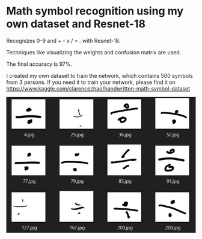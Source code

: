 # Math symbol recognition using my own dataset and Resnet-18

Recognizes 0-9 and + - x / = . with Resnet-18.

Techniques like visualizing the weights and confusion matrix are used.

The final accuracy is 97%.

I created my own dataset to train the network, which contains 500 symbols from 3 persons. If you need it to train your network, please find it on https://www.kaggle.com/clarencezhao/handwritten-math-symbol-dataset

![Screenshot](Capture3.JPG)
